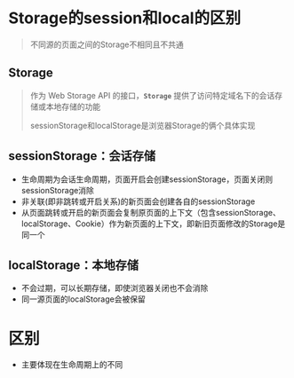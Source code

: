 # Storage的session和local的区别

> 不同源的页面之间的Storage不相同且不共通

## Storage

> 作为 Web Storage API 的接口，**`Storage`** 提供了访问特定域名下的会话存储或本地存储的功能
>
> sessionStorage和localStorage是浏览器Storage的俩个具体实现

## sessionStorage：会话存储

- 生命周期为会话生命周期，页面开启会创建sessionStorage，页面关闭则sessionStorage消除
- 非关联(即非跳转或开启关系)的新页面会创建各自的sessionStorage
- 从页面跳转或开启的新页面会复制原页面的上下文（包含sessionStorage、localStorage、Cookie）作为新页面的上下文，即新旧页面修改的Storage是同一个

## localStorage：本地存储

- 不会过期，可以长期存储，即使浏览器关闭也不会消除
- 同一源页面的localStorage会被保留

# 区别

- 主要体现在生命周期上的不同